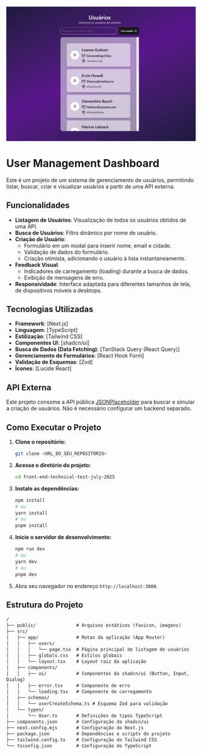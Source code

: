 ![alt text](image.png)

# User Management Dashboard

Este é um projeto de um sistema de gerenciamento de usuários, permitindo listar, buscar, criar e visualizar usuários a partir de uma API externa.

## Funcionalidades

-   **Listagem de Usuários**: Visualização de todos os usuários obtidos de uma API.
-   **Busca de Usuários**: Filtro dinâmico por nome de usuário.
-   **Criação de Usuário**:
    -   Formulário em um modal para inserir nome, email e cidade.
    -   Validação de dados do formulário.
    -   Criação otimista, adicionando o usuário à lista instantaneamente.
-   **Feedback Visual**:
    -   Indicadores de carregamento (loading) durante a busca de dados.
    -   Exibição de mensagens de erro.
-   **Responsividade**: Interface adaptada para diferentes tamanhos de tela, de dispositivos móveis a desktops.

## Tecnologias Utilizadas

-   **Framework**: [Next.js]
-   **Linguagem**: [TypeScript]
-   **Estilização**: [Tailwind CSS]
-   **Componentes UI**: [shadcn/ui]
-   **Busca de Dados (Data Fetching)**: [TanStack Query (React Query)]
-   **Gerenciamento de Formulários**: [React Hook Form]
-   **Validação de Esquemas**: [Zod]
-   **Ícones**: [Lucide React]

## API Externa

Este projeto consome a API pública [JSONPlaceholder](https://jsonplaceholder.typicode.com/) para buscar e simular a criação de usuários. Não é necessário configurar um backend separado.

## Como Executar o Projeto

1.  **Clone o repositório:**
    ```bash
    git clone <URL_DO_SEU_REPOSITORIO>
    ```

2.  **Acesse o diretório do projeto:**
    ```bash
    cd front-end-technical-test-july-2025
    ```

3.  **Instale as dependências:**
    ```bash
    npm install
    # ou
    yarn install
    # ou
    pnpm install
    ```

4.  **Inicie o servidor de desenvolvimento:**
    ```bash
    npm run dev
    # ou
    yarn dev
    # ou
    pnpm dev
    ```

5.  Abra seu navegador no endereço `http://localhost:3000`.

## Estrutura do Projeto

```
/
├── public/               # Arquivos estáticos (favicon, imagens)
├── src/
│   ├── app/              # Rotas da aplicação (App Router)
│   │   ├── users/
│   │   │   └── page.tsx  # Página principal de listagem de usuários
│   │   ├── globals.css   # Estilos globais
│   │   └── layout.tsx    # Layout raiz da aplicação
│   ├── components/
│   │   ├── ui/           # Componentes da shadcn/ui (Button, Input, Dialog)
│   │   ├── error.tsx     # Componente de erro
│   │   └── loading.tsx   # Componente de carregamento
│   ├── schemas/
│   │   └── userCreateSchema.ts # Esquema Zod para validação
│   └── types/
│       └── User.ts       # Definições de tipos TypeScript
├── components.json       # Configuração da shadcn/ui
├── next.config.mjs       # Configuração do Next.js
├── package.json          # Dependências e scripts do projeto
├── tailwind.config.ts    # Configuração do Tailwind CSS
└── tsconfig.json         # Configuração do TypeScript

